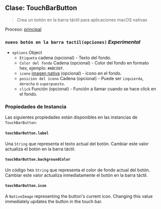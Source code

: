 ## Clase: TouchBarButton

> Crea un botón en la barra táctil para aplicaciones macOS nativas

Proceso: [principal](../tutorial/quick-start.md#main-process)

### `nuevo botón en la barra tactil(opciones)` *Experimental*

* `options` Object 
  * `Etiqueta` cadena (opcional) - Texto del fondo.
  * `Color del fondo` Cadena (opcional) - Color del fondo en formato hex, ejemplo: `#ABCDEF`.
  * `icono` [imagen nativa](native-image.md) (opcional) - ícono en el fondo.
  * `posición del ícono` Cadena (opcional) - Puede ser `izquierda`, `derecha` o `superpuesto`.
  * `click` Función (opcional) - Función a llamar cuando se hace click en el fondo.

### Propiedades de Instancia

Las siguientes propiedades están disponibles en las instancias de `TouchBarButton`:

#### `touchBarButton.label`

Una `String` que representa el texto actual del botón. Cambiar este valor actualiza el botón en la barra táctil.

#### `touchBarButton.backgroundColor`

Un código hex `String` que representa el color de fondo actual del botón. Cambiar este valor actualiza inmediatamente el botón en la barra táctil.

#### `touchBarButton.icon`

A `NativeImage` representing the button's current icon. Changing this value immediately updates the button in the touch bar.